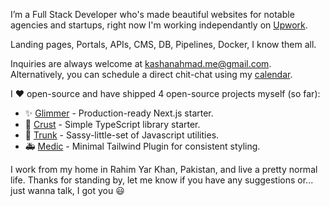 I’m a Full Stack Developer who's made beautiful websites for notable agencies and startups, right now I'm working independantly on [Upwork](https://www.upwork.com/freelancers/thekayshawn).

Landing pages, Portals, APIs, CMS, DB, Pipelines, Docker, I know them all.

Inquiries are always welcome at [kashanahmad.me@gmail.com](mailto:kashanahmad.me@gmail.com). Alternatively, you can schedule a direct chit-chat using my [calendar](https://calendly.com/thekayshawn).

I ♥ open-source and have shipped 4 open-source projects myself (so far):

- ✨ [Glimmer](https://github.com/sassywares/glimmer) - Production-ready Next.js starter.
- 🍞 [Crust](https://github.com/sassywares/crust) - Simple TypeScript library starter.
- 🌴 [Trunk](https://github.com/sassywares/trunk) - Sassy-little-set of Javascript utilities.
- 🚑 [Medic](https://github.com/sassywares/medic) - Minimal Tailwind Plugin for consistent styling.

I work from my home in Rahim Yar Khan, Pakistan, and live a pretty normal life. Thanks for standing by, let me know if you have any suggestions or... just wanna talk, I got you 😃

